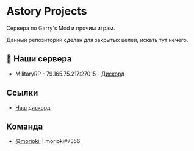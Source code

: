 
# Astory Projects

Сервера по Garry's Mod и прочим играм.

Данный репозиторий сделан для закрытых целей, искать тут нечего.

## 🚀 Наши сервера
- MilitaryRP - 79.165.75.217:27015 - [Дискорд](https://discord.gg/ftwKcAWdgA)

## Ссылки

 - [Наш дискорд](https://discord.gg/ftwKcAWdgA)

## Команда

- [@moriokii](https://www.github.com/moriokii) | morioki#7356

